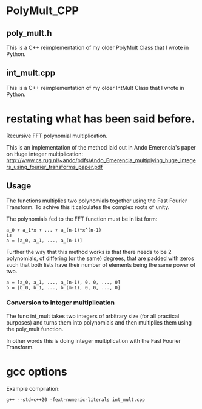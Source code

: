 # PolyMult_CPP
## poly_mult.h
This is a C++ reimplementation of my older PolyMult Class that I wrote in Python.
## int_mult.cpp
This is a C++ reimplementation of my older IntMult Class that I wrote in Python.
# restating what has been said before.
Recursive FFT polynomial multiplication.

This is an implementation of the method laid out in Ando Emerencia's paper on Huge integer multiplication: http://www.cs.rug.nl/~ando/pdfs/Ando_Emerencia_multiplying_huge_integers_using_fourier_transforms_paper.pdf
## Usage
The functions multiplies two polynomials together using the Fast Fourier Transform. To achive this it calculates the complex roots of unity.

The polynomials fed to the FFT function must be in list form:
```
a_0 + a_1*x + ... + a_(n-1)*x^(n-1)
is
a = [a_0, a_1, ..., a_(n-1)]
```
Further the way that this method works is that there needs to be 2 polynomials, of differing (or the same) degrees, that are padded with zeros such that both lists have their number of elements being the same power of two.
```
a = [a_0, a_1, ..., a_(n-1), 0, 0, ..., 0]
b = [b_0, b_1, ..., b_(m-1), 0, 0, ..., 0]
```
### Conversion to integer multiplication
The func int_mult takes two integers of arbitrary size (for all practical purposes) and turns them into polynomials and then multiplies them using the poly_mult function.

In other words this is doing integer multiplication with the Fast Fourier Transform.
# gcc options
Example compilation:
```
g++ --std=c++20 -fext-numeric-literals int_mult.cpp
```
